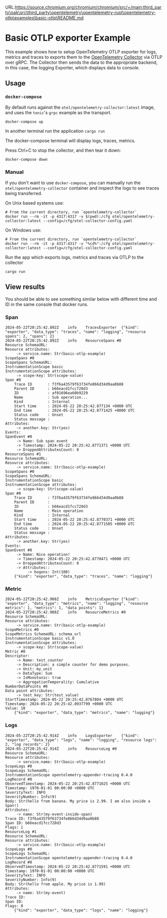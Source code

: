 URL:https://source.chromium.org/chromium/chromium/src/+/main:third_party\oak\src\third_party\opentelemetry\opentelemetry-rust\opentelemetry-otlp\examples\basic-otlp\README.md
# Basic OTLP exporter Example

This example shows how to setup OpenTelemetry OTLP exporter for logs, metrics
and traces to exports them to the [OpenTelemetry
Collector](https://github.com/open-telemetry/opentelemetry-collector) via OTLP over gRPC.
The Collector then sends the data to the appropriate backend, in this case,
the logging Exporter, which displays data to console.

## Usage

### `docker-compose`

By default runs against the `otel/opentelemetry-collector:latest` image, and uses the `tonic`'s
`grpc` example as the transport.

```shell
docker-compose up
```

In another terminal run the application `cargo run`

The docker-compose terminal will display logs, traces, metrics.

Press Ctrl+C to stop the collector, and then tear it down:

```shell
docker-compose down
```

### Manual

If you don't want to use `docker-compose`, you can manually run the `otel/opentelemetry-collector` container
and inspect the logs to see traces being transferred.

On Unix based systems use:

```shell
# From the current directory, run `opentelemetry-collector`
docker run --rm -it -p 4317:4317 -v $(pwd):/cfg otel/opentelemetry-collector:latest --config=/cfg/otel-collector-config.yaml
```

On Windows use:

```shell
# From the current directory, run `opentelemetry-collector`
docker run --rm -it -p 4317:4317 -v "%cd%":/cfg otel/opentelemetry-collector:latest --config=/cfg/otel-collector-config.yaml
```

Run the app which exports logs, metrics and traces via OTLP to the collector

```shell
cargo run
```

## View results

You should be able to see something similar below with different time and ID in the same console that docker runs.

### Span

```text
2024-05-22T20:25:42.892Z    info    TracesExporter  {"kind": "exporter", "data_type": "traces", "name": "logging", "resource spans": 2, "spans": 2}
2024-05-22T20:25:42.892Z    info    ResourceSpans #0
Resource SchemaURL:
Resource attributes:
     -> service.name: Str(basic-otlp-example)
ScopeSpans #0
ScopeSpans SchemaURL:
InstrumentationScope basic
InstrumentationScope attributes:
     -> scope-key: Str(scope-value)
Span #0
    Trace ID       : f3f6a43579f63734fe866d34d9aa0b88
    Parent ID      : b66eacd1fcc728d3
    ID             : af01696ea60b9229
    Name           : Sub operation...
    Kind           : Internal
    Start time     : 2024-05-22 20:25:42.877134 +0000 UTC
    End time       : 2024-05-22 20:25:42.8771425 +0000 UTC
    Status code    : Unset
    Status message :
Attributes:
     -> another.key: Str(yes)
Events:
SpanEvent #0
     -> Name: Sub span event
     -> Timestamp: 2024-05-22 20:25:42.8771371 +0000 UTC
     -> DroppedAttributesCount: 0
ResourceSpans #1
Resource SchemaURL:
Resource attributes:
     -> service.name: Str(basic-otlp-example)
ScopeSpans #0
ScopeSpans SchemaURL:
InstrumentationScope basic
InstrumentationScope attributes:
     -> scope-key: Str(scope-value)
Span #0
    Trace ID       : f3f6a43579f63734fe866d34d9aa0b88
    Parent ID      :
    ID             : b66eacd1fcc728d3
    Name           : Main operation
    Kind           : Internal
    Start time     : 2024-05-22 20:25:42.8770371 +0000 UTC
    End time       : 2024-05-22 20:25:42.8771505 +0000 UTC
    Status code    : Unset
    Status message :
Attributes:
     -> another.key: Str(yes)
Events:
SpanEvent #0
     -> Name: Nice operation!
     -> Timestamp: 2024-05-22 20:25:42.8770471 +0000 UTC
     -> DroppedAttributesCount: 0
     -> Attributes::
          -> bogons: Int(100)
    {"kind": "exporter", "data_type": "traces", "name": "logging"}
```

### Metric

```text
2024-05-22T20:25:42.908Z    info    MetricsExporter {"kind": "exporter", "data_type": "metrics", "name": "logging", "resource metrics": 1, "metrics": 1, "data points": 1}
2024-05-22T20:25:42.908Z    info    ResourceMetrics #0
Resource SchemaURL:
Resource attributes:
     -> service.name: Str(basic-otlp-example)
ScopeMetrics #0
ScopeMetrics SchemaURL: schema_url
InstrumentationScope basic v1.0
InstrumentationScope attributes:
     -> scope-key: Str(scope-value)
Metric #0
Descriptor:
     -> Name: test_counter
     -> Description: a simple counter for demo purposes.
     -> Unit: my_unit
     -> DataType: Sum
     -> IsMonotonic: true
     -> AggregationTemporality: Cumulative
NumberDataPoints #0
Data point attributes:
     -> test_key: Str(test_value)
StartTimestamp: 2024-05-22 20:25:42.8767804 +0000 UTC
Timestamp: 2024-05-22 20:25:42.8937799 +0000 UTC
Value: 10
    {"kind": "exporter", "data_type": "metrics", "name": "logging"}
```

### Logs

```text
2024-05-22T20:25:42.914Z    info    LogsExporter    {"kind": "exporter", "data_type": "logs", "name": "logging", "resource logs": 2, "log records": 2}
2024-05-22T20:25:42.914Z    info    ResourceLog #0
Resource SchemaURL:
Resource attributes:
     -> service.name: Str(basic-otlp-example)
ScopeLogs #0
ScopeLogs SchemaURL:
InstrumentationScope opentelemetry-appender-tracing 0.4.0
LogRecord #0
ObservedTimestamp: 2024-05-22 20:25:42.8771025 +0000 UTC
Timestamp: 1970-01-01 00:00:00 +0000 UTC
SeverityText: INFO
SeverityNumber: Info(9)
Body: Str(hello from banana. My price is 2.99. I am also inside a Span!)
Attributes:
     -> name: Str(my-event-inside-span)
Trace ID: f3f6a43579f63734fe866d34d9aa0b88
Span ID: b66eacd1fcc728d3
Flags: 1
ResourceLog #1
Resource SchemaURL:
Resource attributes:
     -> service.name: Str(basic-otlp-example)
ScopeLogs #0
ScopeLogs SchemaURL:
InstrumentationScope opentelemetry-appender-tracing 0.4.0
LogRecord #0
ObservedTimestamp: 2024-05-22 20:25:42.8771591 +0000 UTC
Timestamp: 1970-01-01 00:00:00 +0000 UTC
SeverityText: INFO
SeverityNumber: Info(9)
Body: Str(hello from apple. My price is 1.99)
Attributes:
     -> name: Str(my-event)
Trace ID:
Span ID:
Flags: 0
    {"kind": "exporter", "data_type": "logs", "name": "logging"}
```
